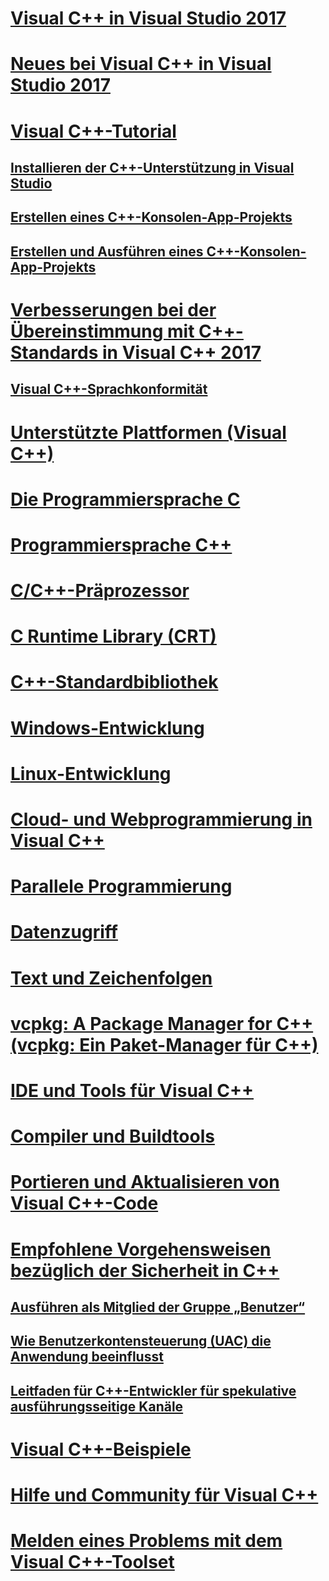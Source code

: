 # [Visual C++ in Visual Studio 2017](visual-cpp-in-visual-studio.md)
# [Neues bei Visual C++ in Visual Studio 2017](what-s-new-for-visual-cpp-in-visual-studio.md)
# [Visual C++-Tutorial](build/vscpp-step-0-installation.md)
## [Installieren der C++-Unterstützung in Visual Studio](build/vscpp-step-0-installation.md)
## [Erstellen eines C++-Konsolen-App-Projekts](build/vscpp-step-1-create.md)
## [Erstellen und Ausführen eines C++-Konsolen-App-Projekts](build/vscpp-step-2-build.md)
# [Verbesserungen bei der Übereinstimmung mit C++-Standards in Visual C++ 2017](cpp-conformance-improvements-2017.md)
## [Visual C++-Sprachkonformität](visual-cpp-language-conformance.md)
# [Unterstützte Plattformen (Visual C++)](supported-platforms-visual-cpp.md)
# [Die Programmiersprache C](c-language/c-language-reference.md)
# [Programmiersprache C++](cpp/cpp-language-reference.md)
# [C/C++-Präprozessor](preprocessor/c-cpp-preprocessor-reference.md)
# [C Runtime Library (CRT)](c-runtime-library/c-run-time-library-reference.md)
# [C++-Standardbibliothek](standard-library/cpp-standard-library-reference.md)
# [Windows-Entwicklung](windows/overview-of-windows-programming-in-cpp.md)
# [Linux-Entwicklung](linux/download-install-and-setup-the-linux-development-workload.md)
# [Cloud- und Webprogrammierung in Visual C++](cloud/cloud-and-web-programming-in-visual-cpp.md)
# [Parallele Programmierung](parallel/parallel-programming-in-visual-cpp.md)
# [Datenzugriff](data/data-access-in-cpp.md)
# [Text und Zeichenfolgen](text/text-and-strings-in-visual-cpp.md)
# [vcpkg: A Package Manager for C++ (vcpkg: Ein Paket-Manager für C++)](vcpkg.md)
# [IDE und Tools für Visual C++](ide/ide-and-tools-for-visual-cpp-development.md)
# [Compiler und Buildtools](build/building-c-cpp-programs.md)
# [Portieren und Aktualisieren von Visual C++-Code](porting/visual-cpp-porting-and-upgrading-guide.md)
# [Empfohlene Vorgehensweisen bezüglich der Sicherheit in C++](security/security-best-practices-for-cpp.md)
## [Ausführen als Mitglied der Gruppe „Benutzer“](security/running-as-a-member-of-the-users-group.md)
## [Wie Benutzerkontensteuerung (UAC) die Anwendung beeinflusst](security/how-user-account-control-uac-affects-your-application.md)
## [Leitfaden für C++-Entwickler für spekulative ausführungsseitige Kanäle](security/developer-guidance-speculative-execution.md)
# [Visual C++-Beispiele](visual-cpp-samples.md)
# [Hilfe und Community für Visual C++](visual-cpp-help-and-community.md)
# [Melden eines Problems mit dem Visual C++-Toolset](how-to-report-a-problem-with-the-visual-cpp-toolset.md)